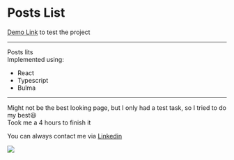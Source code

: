 # Posts List

[Demo Link](https://tiserett.github.io/posts-pagination/) to test the project

<hr />

Posts lits\
Implemented using:
  - React
  - Typescript
  - Bulma
  
<hr />

Might not be the best looking page, but I only had a test task, so I tried to do my best😃\
Took me a 4 hours to finish it

You can always contact me via [Linkedin](https://www.linkedin.com/in/maksym-sobko-253a8824a/)

<img src="https://render.fineartamerica.com/images/rendered/default/greeting-card/images/artworkimages/medium/3/may-the-force-be-with-you-classic-version-dafydd-jones-transparent.png?&targetx=-47&targety=51&imagewidth=795&imageheight=394&modelwidth=700&modelheight=500&backgroundcolor=000000&orientation=0"/>
